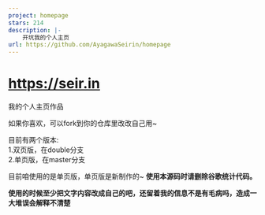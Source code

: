 ```yaml
---
project: homepage
stars: 214
description: |-
    开坑我的个人主页
url: https://github.com/AyagawaSeirin/homepage
---
```


# https://seir.in
我的个人主页作品

如果你喜欢，可以fork到你的仓库里改改自己用~

目前有两个版本:<br>
1.双页版，在double分支<br>
2.单页版，在master分支

目前咱使用的是单页版，单页版是新制作的~
**使用本源码时请删除谷歌统计代码。**

**使用的时候至少把文字内容改成自己的吧，还留着我的信息不是有毛病吗，造成一大堆误会解释不清楚**

